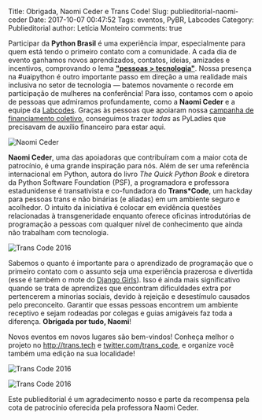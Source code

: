 Title: Obrigada, Naomi Ceder e Trans Code!
Slug: publieditorial-naomi-ceder
Date: 2017-10-07 00:47:52
Tags: eventos, PyBR, Labcodes
Category: Publieditorial
author: Letícia Monteiro
comments: true

Participar da <b>Python Brasil</b> é uma experiência ímpar, especialmente para quem está tendo o primeiro contato com a comunidade. A cada dia de evento ganhamos novos aprendizados, contatos, ideias, amizades e incentivos, comprovando o lema [<b>"pessoas > tecnologia"</b>](https://medium.com/@sergiomarioq/pessoas-tecnologia-ca688e139e9e). Nossa presença na #uaipython é outro importante passo em direção a uma realidade mais inclusiva no setor de tecnologia — batemos novamente o recorde em participação de mulheres na conferência! Para isso, contamos com o apoio de pessoas que admiramos profundamente, como a <b>Naomi Ceder</b> e a equipe da [Labcodes](http://brasil.pyladies.com/2017/10/06/publieditorial-labcodes/). Graças às pessoas que apoiaram nossa [campanha de financiamento coletivo](http://brasil.pyladies.com/2017/08/30/campanha-pyladies-no-pybr-13-reta-final), conseguimos trazer *todas* as PyLadies que precisavam de auxílio financeiro para estar aqui.

![Naomi Ceder]({static}/images/trans-code/naomi_pbr.jpg)

<b>Naomi Ceder</b>, uma das apoiadoras que contribuíram com a maior cota de patrocínio, é uma grande inspiração para nós. Além de ser uma referência internacional em Python, autora do livro *The Quick Python Book* e diretora da Python Software Foundation (PSF), a programadora e professora estadunidense é transativista e co-fundadora do <b>Trans&ast;Code</b>, um hackday para pessoas trans e não binárias (e aliadas) em um ambiente seguro e acolhedor. O intuito da iniciativa é colocar em evidência questões relacionadas à transgeneridade enquanto oferece oficinas introdutórias de programação a pessoas com qualquer nível de conhecimento que ainda não trabalham com tecnologia.

![Trans Code 2016]({static}/images/trans-code/TransCode_WhiteBackground.jpg)

Sabemos o quanto é importante para o aprendizado de programação que o primeiro contato com o assunto seja uma experiência prazerosa e divertida (esse é também o mote do [Django Girls](https://djangogirls.org/)). Isso é ainda mais significativo quando se trata de aprendizes que encontram dificuldades extra por pertencerem a minorias sociais, devido à rejeição e desestímulo causados pelo preconceito. Garantir que essas pessoas encontrem um ambiente receptivo e sejam rodeadas por colegas e guias amigáveis faz toda a diferença. <b>Obrigada por tudo, Naomi</b>!

Novos eventos em novos lugares são bem-vindos! Conheça melhor o projeto no http://trans.tech e [twitter.com/trans_code](http://www.twitter.com/trans_code), e organize você também uma edição na sua localidade!

![Trans Code 2016]({static}/images/trans-code/20160423_143037.jpg)

![Trans Code 2016]({static}/images/trans-code/20160423_142941.jpg)

Este publieditorial é um agradecimento nosso e parte da recompensa pela cota de patrocínio oferecida pela professora Naomi Ceder.